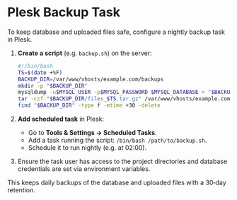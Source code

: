 # Plesk Backup Task

To keep database and uploaded files safe, configure a nightly backup task in Plesk.

1. **Create a script** (e.g. `backup.sh`) on the server:
   ```bash
   #!/bin/bash
   TS=$(date +%F)
   BACKUP_DIR=/var/www/vhosts/example.com/backups
   mkdir -p "$BACKUP_DIR"
   mysqldump -u$MYSQL_USER -p$MYSQL_PASSWORD $MYSQL_DATABASE > "$BACKUP_DIR/db_$TS.sql"
   tar -czf "$BACKUP_DIR/files_$TS.tar.gz" /var/www/vhosts/example.com/backend/storage/app
   find "$BACKUP_DIR" -type f -mtime +30 -delete
   ```

2. **Add scheduled task** in Plesk:
   - Go to **Tools & Settings → Scheduled Tasks**.
   - Add a task running the script: `/bin/bash /path/to/backup.sh`.
   - Schedule it to run nightly (e.g. at 02:00).

3. Ensure the task user has access to the project directories and database credentials are set via environment variables.

This keeps daily backups of the database and uploaded files with a 30‑day retention.
